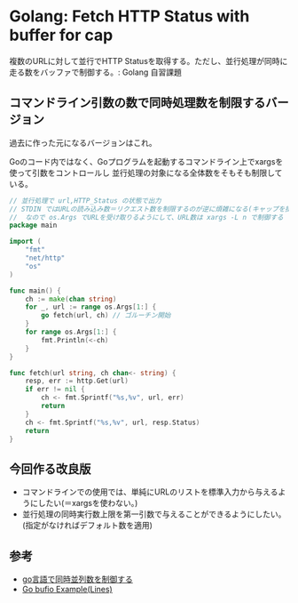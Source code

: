 # Golang: Fetch HTTP Status with buffer for cap

複数のURLに対して並行でHTTP Statusを取得する。ただし、並行処理が同時に走る数をバッファで制御する。: Golang 自習課題

## コマンドライン引数の数で同時処理数を制限するバージョン

過去に作った元になるバージョンはこれ。

Goのコード内ではなく、Goプログラムを起動するコマンドライン上でxargsを使って引数をコントロールし
並行処理の対象になる全体数をそもそも制限している。

```go
// 並行処理で url,HTTP_Status の状態で出力
// STDIN ではURLの読み込み数＝リクエスト数を制限するのが逆に煩雑になる(キャップを掛けないとソケットの 数が不足してエラーになる)
//  なので os.Args でURLを受け取りるようにして、URL数は xargs -L n で制御する
package main

import (
    "fmt"
    "net/http"
    "os"
)

func main() {
    ch := make(chan string)
    for _, url := range os.Args[1:] {
        go fetch(url, ch) // ゴルーチン開始
    }
    for range os.Args[1:] {
        fmt.Println(<-ch)
    }
}

func fetch(url string, ch chan<- string) {
    resp, err := http.Get(url)
    if err != nil {
        ch <- fmt.Sprintf("%s,%v", url, err)
        return
    }
    ch <- fmt.Sprintf("%s,%v", url, resp.Status)
    return
}
```

## 今回作る改良版

- コマンドラインでの使用では、単純にURLのリストを標準入力から与えるようにしたい(＝xargsを使わない。)
- 並行処理の同時実行数上限を第一引数で与えることができるようにしたい。(指定がなければデフォルト数を適用)


## 参考

- [go言語で同時並列数を制御する](https://ludwig125.hatenablog.com/entry/2019/09/28/043127)
- [Go bufio Example(Lines)](https://pkg.go.dev/bufio#example-Scanner-Lines)
